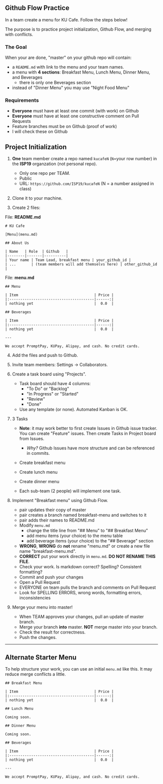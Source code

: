 ## Github Flow Practice

In a team create a menu for KU Cafe.  Follow the steps below!

The purpose is to practice project initialization, Github Flow, and merging with conflicts.

### The Goal

When your are done, "master" on  your github repo will contain:

* a `README.md` with link to the menu and your team names.
* a menu with **4 sections**: Breakfast Menu, Lunch Menu, Dinner Menu, and Beverages
    - there is only one Beverages section
* instead of "Dinner Menu" you may use "Night Food Menu"

### Requirements

* **Everyone** must have at least one commit (with work) on Github
* **Everyone** must have at least one constructive comment on Pull Requests
* Feature branches must be on Github (proof of work)
* I will check these on Github

## Project Initialization

1. **One** team member create a repo named `kucafeN` (`N`=your row number) in the **ISP19** organzation (not personal repo).
   - Only one repo per TEAM.
   - Public
   - URL: `https://github.com/ISP19/kucafeN` (N = a number assigned in class)

2. Clone it to your machine.

3. Create 2 files:

File:  **README.md**
```
# KU Cafe

[Menu](menu.md)

## About Us

| Name   | Role  | Github   |
|--------|-------|----------|
| Your name | Team Lead, breakfast menu | your_github_id |
| ...       | (team members will add themselvs here) | other_github_id |
```

File:  **menu.md**
```
## Menu

| Item                                   | Price |
|:---------------------------------------|------:|
| nothing yet                            |  0.0  |

## Beverages

| Item                                   | Price |
|:---------------------------------------|------:|
| nothing yet                            |  0.0  |

---

We accept PromptPay, KUPay, Alipay, and cash. No credit cards.
```

4. Add the files and push to Github.

5. Invite team members:  Settings -> Collaborators.

6. Create a task board using "Projects".
   * Task board should have 4 columns:
       - "To Do" or "Backlog"
       - "In Progress" or "Started"
       - "Review"
       - "Done"
   * Use any template (or none).  Automated Kanban is OK.

7. 3 Tasks
   * **Note**: it may work better to first create Issues in Github issue tracker.  You can create "Feature" issues.  Then create Tasks in Project board from Issues.
      - *Why?* Github Issues have more structure and can be referenced in commits.

   * Create breakfast menu
   * Create lunch menu
   * Create dinner menu
   * Each sub-team (2 people) will implement one task.

8. Implement "Breakfast menu" using Github Flow.
   - pair updates their copy of master
   - pair creates a branch named breakfast-menu and switches to it
   - pair adds their names to README.md
   - Modify `menu.md`
       * change the title line from "## Menu" to "## Breakfast Menu"
       * add menu items (your choice) to the menu table
       * add beverage items (your choice) to the "## Beverage" section
   - **WRONG**, **WRONG** do **not** rename "menu.md" or create a new file name "breakfast-menu.md".
   - **CORRECT** put your work directly in `menu.md`. **DO NOT RENAME THIS FILE**.
   - Check your work.  Is markdown correct? Spelling? Consistent formatting?
   - Commit and push your changes
   - Open a Pull Request
   - EVERYONE on team pulls the branch and comments on Pull Request
   - Look for SPELLING ERRORS, wrong words, formatting errors, inconsistencies

9. Merge your menu into master!
   - When TEAM approves your changes, pull an update of master branch.
   - Merge your branch **into** master. **NOT** merge master into your branch.
   - Check the result for correctness.
   - Push the changes.

---

## Alternate Starter Menu

To help structure your work, you can use an initial `menu.md` like this.
It may reduce merge conflicts a little.

```
## Breakfast Menu

| Item                                   | Price |
|:---------------------------------------|------:|
| nothing yet                            |  0.0  |

## Lunch Menu

Coming soon.

## Dinner Menu

Coming soon.

## Beverages

| Item                                   | Price |
|:---------------------------------------|------:|
| nothing yet                            |  0.0  |

---

We accept PromptPay, KUPay, Alipay, and cash. No credit cards.
```
